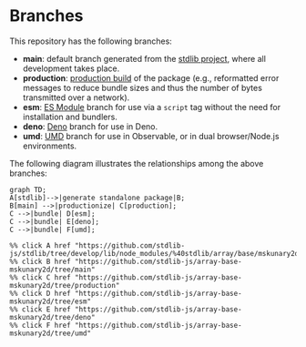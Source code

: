 <!--

@license Apache-2.0

Copyright (c) 2022 The Stdlib Authors.

Licensed under the Apache License, Version 2.0 (the "License");
you may not use this file except in compliance with the License.
You may obtain a copy of the License at

    http://www.apache.org/licenses/LICENSE-2.0

Unless required by applicable law or agreed to in writing, software
distributed under the License is distributed on an "AS IS" BASIS,
WITHOUT WARRANTIES OR CONDITIONS OF ANY KIND, either express or implied.
See the License for the specific language governing permissions and
limitations under the License.

-->

# Branches

This repository has the following branches:

-   **main**: default branch generated from the [stdlib project][stdlib-url], where all development takes place.
-   **production**: [production build][production-url] of the package (e.g., reformatted error messages to reduce bundle sizes and thus the number of bytes transmitted over a network).
-   **esm**: [ES Module][esm-url] branch for use via a `script` tag without the need for installation and bundlers.
-   **deno**: [Deno][deno-url] branch for use in Deno.
-   **umd**: [UMD][umd-url] branch for use in Observable, or in dual browser/Node.js environments.

The following diagram illustrates the relationships among the above branches:

```mermaid
graph TD;
A[stdlib]-->|generate standalone package|B;
B[main] -->|productionize| C[production];
C -->|bundle| D[esm];
C -->|bundle| E[deno];
C -->|bundle| F[umd];

%% click A href "https://github.com/stdlib-js/stdlib/tree/develop/lib/node_modules/%40stdlib/array/base/mskunary2d"
%% click B href "https://github.com/stdlib-js/array-base-mskunary2d/tree/main"
%% click C href "https://github.com/stdlib-js/array-base-mskunary2d/tree/production"
%% click D href "https://github.com/stdlib-js/array-base-mskunary2d/tree/esm"
%% click E href "https://github.com/stdlib-js/array-base-mskunary2d/tree/deno"
%% click F href "https://github.com/stdlib-js/array-base-mskunary2d/tree/umd"
```

[stdlib-url]: https://github.com/stdlib-js/stdlib/tree/develop/lib/node_modules/%40stdlib/array/base/mskunary2d
[production-url]: https://github.com/stdlib-js/array-base-mskunary2d/tree/production
[deno-url]: https://github.com/stdlib-js/array-base-mskunary2d/tree/deno
[umd-url]: https://github.com/stdlib-js/array-base-mskunary2d/tree/umd
[esm-url]: https://github.com/stdlib-js/array-base-mskunary2d/tree/esm